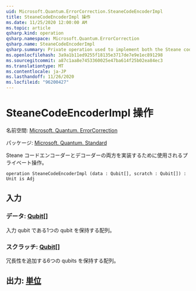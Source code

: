 ```yaml
---
uid: Microsoft.Quantum.ErrorCorrection.SteaneCodeEncoderImpl
title: SteaneCodeEncoderImpl 操作
ms.date: 11/25/2020 12:00:00 AM
ms.topic: article
qsharp.kind: operation
qsharp.namespace: Microsoft.Quantum.ErrorCorrection
qsharp.name: SteaneCodeEncoderImpl
qsharp.summary: Private operation used to implement both the Steane code encoder and decoder.
ms.openlocfilehash: 3a9a1b11ed9255f18135e3717de7e9e1ec891298
ms.sourcegitcommit: a87c1aa8e7453360025e47ba614f25b02ea84ec3
ms.translationtype: MT
ms.contentlocale: ja-JP
ms.lasthandoff: 11/26/2020
ms.locfileid: "96200427"
---
```

# <a name="steanecodeencoderimpl-operation"></a>SteaneCodeEncoderImpl 操作

名前空間: [Microsoft. Quantum. ErrorCorrection](xref:Microsoft.Quantum.ErrorCorrection)

パッケージ: [Microsoft. Quantum. Standard](https://nuget.org/packages/Microsoft.Quantum.Standard)


Steane コードエンコーダーとデコーダーの両方を実装するために使用されるプライベート操作。

```qsharp
operation SteaneCodeEncoderImpl (data : Qubit[], scratch : Qubit[]) : Unit is Adj
```


## <a name="input"></a>入力

### <a name="data--qubit"></a>データ: [Qubit](xref:microsoft.quantum.lang-ref.qubit)[]

入力 qubit である1つの qubit を保持する配列。


### <a name="scratch--qubit"></a>スクラッチ: [Qubit](xref:microsoft.quantum.lang-ref.qubit)[]

冗長性を追加する6つの qubits を保持する配列。



## <a name="output--unit"></a>出力: [単位](xref:microsoft.quantum.lang-ref.unit)

